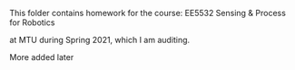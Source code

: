 This folder contains homework for the course:
EE5532 	Sensing & Process for Robotics

at MTU during Spring 2021, which I am auditing.

More added later
